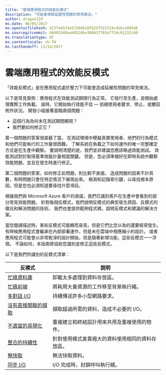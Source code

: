 ```yaml
---
title: "雲端應用程式的效能反模式"
description: "可能會導致延展性問題的常見做法。"
author: dragon119
ms.date: 06/05/2017
ms.openlocfilehash: 423fe6533e57268610f625f523714cd1bce89546
ms.sourcegitcommit: b0482d49aab0526be386837702e7724c61232c60
ms.translationtype: HT
ms.contentlocale: zh-TW
ms.lasthandoff: 11/14/2017
---
```

# <a name="performance-antipatterns-for-cloud-applications"></a>雲端應用程式的效能反模式

「效能反模式」是在應用程式處於壓力下可能會造成延展性問題的常見做法。 

以下是常見案例：應用程式在效能測試期間行為正常。 它發行至生產，並開始處理實際工作負載。 屆時，它開始執行效能不佳 &mdash; 拒絕使用者要求、停止，或擲回例外狀況。 開發小組接著面臨兩個問題：

- 這個行為為何未在測試期間顯現？
- 我們要如何修正它？

第一個問題的答案很直截了當。 在測試環境中模擬真實使用者、他們的行為模式和他們可能執行的工作量很困難。 了解系統在負載之下如何運作的唯一完整確定方式是在生產中觀察。 要說明清楚的是，我們並非建議您應該略過效能測試。 效能測試對於取得基準效能計量相當關鍵。 但是，您必須準備好在即時系統中觀察效能問題，並且在發生時進行修正。

第二個問題的答案，如何修正此問題，則比較不直接。 造成問題的因素不計其數，有時問題只會在特定情況下展現出來。 檢測和記錄索引鍵，以尋找根本原因，但是您也必須知道要尋找什麼項目。 

根據我們與 Microsoft Azure 客戶的承諾，我們已識別客戶在生產中會看到的部分常見效能問題。 針對每個反模式，我們說明反模式的典型發生原因、反模式的徵兆和解決問題的技術。 我們也會提供範例程式碼，說明反模式和建議的解決方案。 

當您閱讀描述時，某些反模式可能顯而易見，但是它們比您以為的還要經常發生。 有時候應用程式會繼承在內部部署運作，但是未在雲端中相應縮小的設計。 或者應用程式可能會以非常乾淨的設計開始，但是隨著新增功能，這些反模式一一浮現。 不論如何，本指南將協助您識別並修正這些反模式。

以下是我們所識別的反模式清單： 

| 反模式 | 說明 |
|-------------|-------------|
| [忙碌資料庫][BusyDatabase] | 卸載太多處理到資料存放區。 |
| [忙碌前端][BusyFrontEnd] | 將耗用大量資源的工作移至背景執行緒。 |
| [多對話 I/O][ChattyIO] | 持續傳送許多小型網路要求。 |
| [沒有直接關聯的擷取][ExtraneousFetching] | 擷取超過所需的資料，造成不必要的 I/O。 |
| [不適當的具現化][ImproperInstantiation] | 重複建立和終結設計用來共用及重複使用的物件。 |
| [整合的持續性][MonolithicPersistence] | 針對使用模式差異極大的資料使用相同的資料存放區。 |
| [無快取][NoCaching] | 無法快取資料。 |
| [同步 I/O][SynchronousIO] | I/O 完成時，封鎖呼叫執行緒。 | 

[BusyDatabase]: ./busy-database/index.md
[BusyFrontEnd]: ./busy-front-end/index.md
[ChattyIO]: ./chatty-io/index.md
[ExtraneousFetching]: ./extraneous-fetching/index.md
[ImproperInstantiation]: ./improper-instantiation/index.md
[MonolithicPersistence]: ./monolithic-persistence/index.md
[NoCaching]: ./no-caching/index.md
[SynchronousIO]: ./synchronous-io/index.md